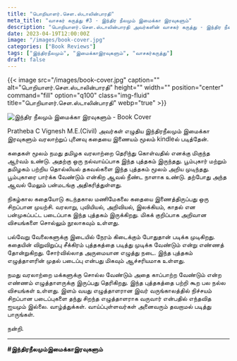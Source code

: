 ```yaml
---
title: "பொறியாளர்.செள.ஸ்டாலின்பாரதி"
meta_title: "வாசகர் கருத்து #3 - இந்திர நீலமும் இமைக்கா இரவுகளும்"
description: "பொறியாளர்.செள.ஸ்டாலின்பாரதி அவர்களின் வாசகர் கருத்து - இந்திர நீலமும் இமைக்கா இரவுகளும்"
date: 2023-04-19T12:00:00Z
image: "/images/book-cover.jpg"
categories: ["Book Reviews"]
tags: ["இந்திரநீலமும்", "இமைக்காஇரவுகளும்", "வாசகர்கருத்து"]
draft: false
---
```


{{< image src="/images/book-cover.jpg" caption="" alt="பொறியாளர்.செள.ஸ்டாலின்பாரதி" height="" width="" position="center" command="fill" option="q100" class="img-fluid" title="பொறியாளர்.செள.ஸ்டாலின்பாரதி"  webp="true"  >}}


![இந்திர நீலமும் இமைக்கா இரவுகளும் - Book Cover](/images/book-cover.jpg)

Pratheba C Vignesh M.E.(Civil) அவர்கள் எழுதிய இந்திரநீலமும் இமைக்கா இரவுகளும் வரலாற்றுப் புனைவு கதையை இணையம் மூலம் kindleல் படித்தேன். 

கதைகள் மூலம் நமது தமிழக வரலாற்றை தெரிந்து கொள்வதில் எனக்கு மிகுந்த ஆர்வம் உண்டு. அதற்கு ஒரு நல்வாய்ப்பாக இந்த புத்தகம் இருந்தது. பூம்புகார் மற்றும் தமிழகம் பற்றிய தொல்லியல் தகவல்களை இந்த புத்தகம் மூலம் அறிய முடிந்தது. பூம்புகாரை பார்க்க வேண்டும் என்கிற ஆவல் நீண்ட நாளாக உண்டு. தற்போது அந்த ஆவல் மேலும் பன்மடங்கு அதிகரித்துள்ளது. 

நிகழ்கால கதையோடு கடந்தகால மணிமேகலை கதையை இணைத்திருப்பது ஒரு சிறப்பான முயற்சி. வரலாறு, புவியியல், அறிவியல், இலக்கியம், காதல் என பன்முகப்பட்ட படைப்பாக இந்த புத்தகம் இருக்கிறது. மிகக் குறிப்பாக அறிவான விசயங்களை சொல்லும் நூலாகவும் உள்ளது. 

பல்வேறு வேலைகளுக்கு இடையில் நேரம் கிடைக்கும் போதுதான் படிக்க முடிகிறது. கதையின் விறுவிறுப்பு சீக்கிரம் புத்தகத்தை படித்து முடிக்க வேண்டும் என்று எண்ணத் தோன்றுகிறது. சோர்வில்லாத அருமையான எழுத்து நடை. இந்த புத்தகம் எழுத்தாளரின் முதல் படைப்பு என்பது மிகவும் ஆச்சரியமாக உள்ளது. 

நமது வரலாற்றை மக்களுக்கு சொல்ல வேண்டும் அதை காப்பாற்ற வேண்டும் என்ற எண்ணம் எழுத்தாளருக்கு இருப்பது தெரிகிறது. இந்த புத்தகத்தை பற்றி கூற பல நல்ல விசயங்கள் உள்ளது. இளம் வயது எழுத்தாளரான இவர் வருங்காலத்தில் நிச்சயம் சிறப்பான படைப்புகளை தந்து சிறந்த எழுத்தாளராக வருவார் என்பதில் எந்தவித ஐயமும் இல்லை. வாழ்த்துக்கள். வாய்ப்புள்ளவர்கள் அனைவரும் தவறாமல் படித்து பாருங்கள்.

நன்றி.

---

**#இந்திரநீலமும்இமைக்காஇரவுகளும்**
